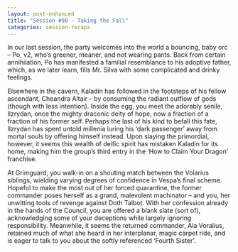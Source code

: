 ```yaml
---
layout: post-enhanced
title: "Session #90 - Taking the Fall"
categories: session-recaps
---
```


In our last session, the party welcomes into the world a bouncing, baby orc – Po, v2, who’s greener, meaner, and not wearing pants. Back from certain annihilation, Po has manifested a familial resemblance to his adoptive father, which, as we later learn, fills Mr. Silva with some complicated and drinky feelings.

Elsewhere in the cavern, Kaladin has followed in the footsteps of his fellow ascendant, Cheandra Altair – by consuming the radiant outflow of gods (though with less intention). Inside the egg, you meet the adorably senile, Ilzrydan, once the mighty draconic deity of hope, now a fraction of a fraction of his former self. Perhaps the last of his kind to befall this fate, Ilzrydan has spent untold millenia luring his ‘dark passenger’ away from mortal souls by offering himself instead. Upon slaying the primordial, however, it seems this wealth of deific spirit has mistaken Kaladin for its home, making him the group’s third entry in the ‘How to Claim Your Dragon’ franchise.

At Grimguard, you walk-in on a shouting match between the Volarius siblings, wielding varying degrees of confidence in Vespa’s final scheme. Hopeful to make the most out of her forced quarantine, the former commander poses herself as a grand, malevolent machinator – and you, her unwitting tools of revenge against Doth Talbot. With her confession already in the hands of the Council, you are offered a blank slate (sort of), acknowledging some of your deceptions while largely ignoring responsibility. Meanwhile, it seems the returned commander, Ala Voralius, retained much of what she heard in her interplanar, magic carpet ride, and is eager to talk to you about the softly referenced ‘Fourth Sister’.
